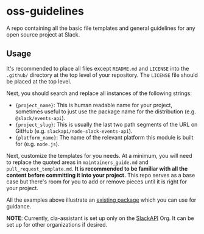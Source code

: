 # oss-guidelines

A repo containing all the basic file templates and general guidelines for any open source project at Slack.

## Usage

It's recommended to place all files except `README.md` and `LICENSE` into the `.github/` directory at
the top level of your repository. The `LICENSE` file should be placed at the top level.

Next, you should search and replace all instances of the following strings:

*  `{project_name}`: This is human readable name for your project, sometimes useful to just use the package name for the distribution (e.g. `@slack/events-api`).
*  `{project_slug}`: This is usually the last two path segments of the URL on GitHub (e.g. `slackapi/node-slack-events-api`).
*  `{platform_name}`: The name of the relevant platform this module is built for (e.g. `node.js`).

Next, customize the templates for you needs. At a minimum, you will need to replace the quoted areas
in `maintainers_guide.md` and `pull_request_template.md`. **It is recommended to be familiar with all
the content before committing it into your project.** This repo serves as a base case but there's
room for you to add or remove pieces until it is right for your project.

All the examples above illustrate an [existing package](https://github.com/slackapi/node-slack-events-api) which you can use for guidance.


**NOTE**: Currently, cla-assistant is set up only on the [SlackAPI](https://github.com/slackapi)
Org. It can be set up for other organizations if desired.
